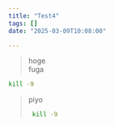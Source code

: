 ```yaml
---
title: "Test4"
tags: []
date: "2025-03-09T10:08:00"

---
```


>hoge  
fuga
``` sh
kill -9
```

>piyo
>
>``` sh
>  kill -9
>```





